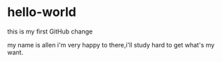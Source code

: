 # hello-world
this is my first GitHub change

my name is allen
i'm very happy to there,i'll study hard to get what's my want.
